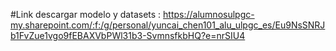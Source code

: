 #Link descargar modelo y datasets :  https://alumnosulpgc-my.sharepoint.com/:f:/g/personal/yuncai_chen101_alu_ulpgc_es/Eu9NsSNRJb1FvZue1vgo9fEBAXVbPWl31b3-SvmnsfkbHQ?e=nrSIU4
